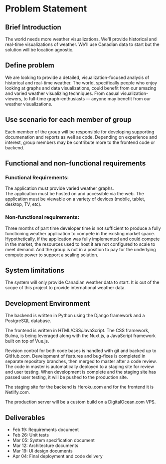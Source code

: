# Problem Statement

## Brief Introduction
The world needs more weather visualizations. We'll provide historical and real-time visualizations of weather. We'll use Canadian data to start but the solution will be location agnostic.

## Define problem
We are looking to provide a detailed, visualization-focused analysis of historical and real-time weather. The world, specifically people who enjoy looking at graphs and data visualizations, could benefit from our amazing and varied weather visualizing techniques. From casual visualization-viewers, to full-time graph-enthusiasts -- anyone may benefit from our weather visualizations.

## Use scenario for each member of group
Each member of the group will be responsible for developing supporting documenation and reports as well as code. Depending on experience and interest, group members may be contribute more to the frontend code or backend.

## Functional and non-functional requirements
### Functional Requirements:
The application must provide varied weather graphs.  
The application must be hosted on and accessible via the web. 
The application must be viewable on a variety of devices (mobile, tablet, desktop, TV, etc).

### Non-functional requirements:
Three months of part time developer time is not sufficient to produce a fully functioning weather application to compete in the existing market space.
Hypothetically, if the application was fully implemented and could compete in the market, the resources used to host it are not configured to scale to meet demand. And the group is not in a position to pay for the underlying compute power to support a scaling solution.

## System limitations
The system will only provide Canadian weather data to start. It is out of the scope of this project to provide international weather data.

## Development Environment
The backend is written in Python using the Django framework and a PostgreSQL database.

The frontend is written in HTML/CSS/JavaScript. The CSS framework, Bulma, is being leveraged along with the Nuxt.js, a JavaScript framework built on top of Vue.js.

Revision control for both code bases is handled with git and backed up to GitHub.com. Development of features and bug-fixes is completed in separate repository branches, then merged to master after a code review. The code in master is automatically deployed to a staging site for review and user testing. When development is complete and the staging site has passed user testing, it will be pushed to the production site.

The staging site for the backend is Heroku.com and for the frontend it is Netlify.com.

The production server will be a custom build on a DigitalOcean.com VPS.

## Deliverables
- Feb 19: Requirements document
- Feb 26: Unit tests
- Mar 05: System specification document
- Mar 12: Architecture documents
- Mar 19: UI design documents
- Apr 04: Final deployment and code delivery
